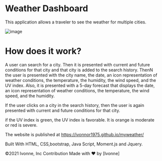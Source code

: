 # Weather Dashboard

This application allows a traveler to see the weather for multiple cities. 


![image](https://user-images.githubusercontent.com/88918693/135169987-b946e4a3-bd78-4f32-a5df-209d1e547644.png)


# How does it work?
A user can search for a city. Then it is presented with current and future conditions for that city and that city is added to the search history. 
ThenN the user is presented with the city name, the date, an icon representation of weather conditions, the temperature, the humidity, the wind speed, and the UV index. 
Also, it is presented with a 5-day forecast that displays the date, an icon representation of weather conditions, the temperature, the wind speed, and the humidity.

If the user clicks on a city in the search history, then the user is again presented with current and future conditions for that city.

if the UV index is green, the UV index is favorable. It is orange is moderate or red is severe.

The website is published at https://ivonnor1975.github.io/myweather/

Built With HTML, CSS,bootstrap, Java Script, Moment.js and Jquery.

©️2021 Ivonne, Inc Contribution Made with ❤️ by [Ivonne]
